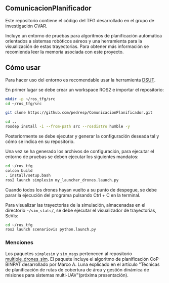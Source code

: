 ## ComunicacionPlanificador

Este repositorio contiene el código del TFG desarrollado en el grupo de 
investigación CVAR. 

Incluye un entorno de pruebas para algoritmos de planificación
automática orientados a sistemas robóticos aéreos y una herramienta para la 
visualización de estas trayectorias. Para obtener más información se recomienda leer
la memoria asociada con este proyecto.

## Cómo usar

Para hacer uso del entorno es recomendable usar la herramienta 
[DSUT](https://github.com/pedresp/DSUT).

En primer lugar se debe crear un workspace ROS2 e importar el repositorio:

```bash
mkdir -p ~/ros_tfg/src
cd ~/ros_tfg/src

git clone https://github.com/pedresp/ComunicacionPlanificador.git

cd ..
rosdep install -i --from-path src --rosdistro humble -y
```

Posteriormente se debe ejecutar y generar la configuración deseada tal y cómo se 
indica en su repositorio. 

Una vez se ha generado los archivos de configuración, para ejecutar el entorno de 
pruebas se deben ejecutar los siguientes mandatos:
```bash
cd ~/ros_tfg
colcon build
. install/setup.bash
ros2 launch simplesim my_launcher_drones.launch.py
```

Cuando todos los drones hayan vuelto a su punto de despegue, se debe parar la
ejecución del programa pulsando Ctrl + C en la terminal.

Para visualizar las trayectorias de la simulación, almacenadas en el directorio ```~/sim_stats/```, se debe ejecutar el visualizador de trayectorias, ScVis:

```bash
cd ~/ros_tfg
ros2 launch scenariovis python.launch.py 
```

### Menciones

Los paquetes ```simplesim``` y ```sim_msgs``` pertenecen al repositorio 
[multiple_drones_sim](https://github.com/anastmur/multiple_drones_sim). El paquete
incluye el algoritmo de planificación CoP-BINPAT desarrollado por Marco A. Luna 
explicado en el artículo "Técnicas de planificación de rutas de cobertura de área y
gestión dinámica de misiones para sistemas multi-UAV"(próxima presentación).